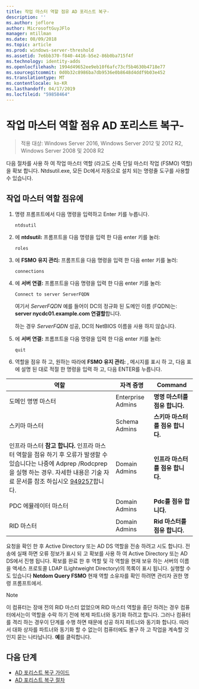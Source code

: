 ```yaml
---
title: 작업 마스터 역할 점유 AD 포리스트 복구-
description: ''
ms.author: joflore
author: MicrosoftGuyJFlo
manager: mtillman
ms.date: 08/09/2018
ms.topic: article
ms.prod: windows-server-threshold
ms.assetid: 7e6bb370-f840-4416-b5e2-86b0ba715f4f
ms.technology: identity-adds
ms.openlocfilehash: 1994d49652ee9eb10f6afc73cf5b4630b4718e77
ms.sourcegitcommit: 0d0b32c8986ba7db9536e0b8648d4ddf9b03e452
ms.translationtype: MT
ms.contentlocale: ko-KR
ms.lasthandoff: 04/17/2019
ms.locfileid: "59858464"
---
```

# <a name="ad-forest-recovery---seizing-an-operations-master-role"></a>작업 마스터 역할 점유 AD 포리스트 복구-  

>적용 대상: Windows Server 2016, Windows Server 2012 및 2012 R2, Windows Server 2008 및 2008 R2

다음 절차를 사용 하 여 작업 마스터 역할 (라고도 신축 단일 마스터 작업 (FSMO) 역할)을 확보 합니다. Ntdsutil.exe, 모든 Dc에서 자동으로 설치 되는 명령줄 도구를 사용할 수 있습니다.  
  
## <a name="to-seize-an-operations-master-role"></a>작업 마스터 역할 점유에  
  
1. 명령 프롬프트에서 다음 명령을 입력하고 Enter 키를 누릅니다.  

   ```  
   ntdsutil  
   ```  

2. 에 **ntdsutil:** 프롬프트을 다음 명령을 입력 한 다음 enter 키를 눌러:  

   ```  
   roles  
   ```  

3. 에 **FSMO 유지 관리:** 프롬프트을 다음 명령을 입력 한 다음 enter 키를 눌러:  

   ```  
   connections  
   ```  

4. 에 **서버 연결:** 프롬프트을 다음 명령을 입력 한 다음 enter 키를 눌러:  

   ```  
   Connect to server ServerFQDN  
   ```  

   여기서 *ServerFQDN* 예를 들어이 DC의 정규화 된 도메인 이름 (FQDN)는: **server nycdc01.example.com 연결할**합니다.  

   하는 경우 *ServerFQDN* 성공, DC의 NetBIOS 이름을 사용 하지 않습니다.  

5. 에 **서버 연결:** 프롬프트을 다음 명령을 입력 한 다음 enter 키를 눌러:  

   ```  
   quit  
   ```  

6. 역할을 점유 하 고, 원하는 따라에 **FSMO 유지 관리:** , 메시지를 표시 하 고, 다음 표에 설명 된 대로 적절 한 명령을 입력 하 고, 다음 ENTER를 누릅니다.  
  
|역할|자격 증명|Command|  
|----------|-----------------|-------------|  
|도메인 명명 마스터|Enterprise Admins|**명명 마스터를 점유 합니다.**|  
|스키마 마스터|Schema Admins|**스키마 마스터를 점유 합니다.**|  
|인프라 마스터 **참고 합니다.**  인프라 마스터 역할을 점유 하기 후 오류가 발생할 수 있습니다는 나중에 Adprep /Rodcprep을 실행 하는 경우. 자세한 내용은 기술 자료 문서를 참조 하십시오 [949257](https://support.microsoft.com/kb/949257)합니다.|Domain Admins|**인프라 마스터를 점유 합니다.**|  
|PDC 에뮬레이터 마스터|Domain Admins|**Pdc를 점유 합니다.**|  
|RID 마스터|Domain Admins|**Rid 마스터를 점유 합니다.**|  

요청을 확인 한 후 Active Directory 또는 AD DS 역할을 전송 하려고 시도 합니다. 전송에 실패 하면 오류 정보가 표시 되 고 확보를 사용 하 여 Active Directory 또는 AD DS에서 진행 됩니다. 확보를 완료 한 후 역할 및 각 역할을 현재 보유 하는 서버의 이름을 액세스 프로토콜 LDAP (Lightweight Directory)의 목록이 표시 됩니다. 실행할 수도 있습니다 **Netdom Query FSMO** 현재 역할 소유자를 확인 하려면 관리자 권한 명령 프롬프트에서.  
  
> [!NOTE]
> 이 컴퓨터는 장애 전의 RID 마스터 없었으며 RID 마스터 역할을 중단 하려는 경우 컴퓨터에서는이 역할을 수락 하기 전에 복제 파트너와 동기화 하려고 합니다. 그러나 컴퓨터를 격리 하는 경우이 단계를 수행 하면 때문에 성공 하지 파트너와 동기화 합니다. 따라서 대화 상자를 파트너와 동기화 할 수 없는이 컴퓨터에도 불구 하 고 작업을 계속할 것인지 묻는 나타납니다. **예**를 클릭합니다.  
  
## <a name="next-steps"></a>다음 단계

- [AD 포리스트 복구 가이드](AD-Forest-Recovery-Guide.md)
- [AD 포리스트 복구 절차](AD-Forest-Recovery-Procedures.md)
